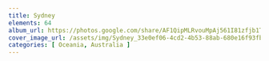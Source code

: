 ```yaml
---
title: Sydney
elements: 64
album_url: https://photos.google.com/share/AF1QipMLRvouMpAj561I81zfjb1TGH9KH0J58_54zvx3no0spO8eS2O4xqPGiETTWuql1A?key=RWZWVnhySC12dUgtaGZDcXdvZXF3X0g0UU9NYkZn
cover_image_url: /assets/img/Sydney_33e0ef06-4cd2-4b53-88ab-680e16f93fb6.jpg
categories: [ Oceania, Australia ]
---
```

